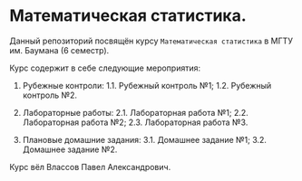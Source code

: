 # Математическая статистика.

Данный репозиторий посвящён курсу `Математическая статистика` в МГТУ им. Баумана (6 семестр).

Курс содержит в себе следующие мероприятия:

1. Рубежные контроли:
    1.1. Рубежный контроль №1;
    1.2. Рубежный контроль №2.


2. Лабораторные работы:
    2.1. Лабораторная работа №1;
    2.2. Лабораторная работа №2;
    2.3. Лабораторная работа №3.

3. Плановые домашние задания:
    3.1. Домашнее задание №1;
    3.2. Домашнее задание №2.

Курс вёл Влассов Павел Александрович.
